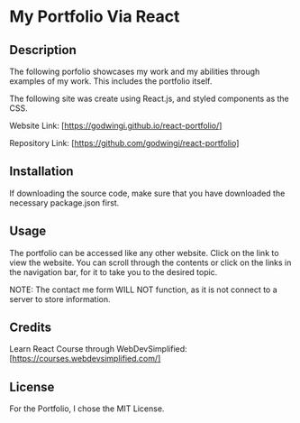 # My Portfolio Via React

## Description

The following porfolio showcases my work and my abilities through examples of my work. This includes the portfolio itself. 

The following site was create using React.js, and styled components as the CSS.

Website Link: [https://godwingi.github.io/react-portfolio/]

Repository Link: [https://github.com/godwingi/react-portfolio]

## Installation

If downloading the source code, make sure that you have downloaded the necessary package.json first.

## Usage

The portfolio can be accessed like any other website. Click on the link to view the website. You can scroll through the contents or click on the links in the navigation bar, for it to take you to the desired topic.

NOTE: The contact me form WILL NOT function, as it is not connect to a server to store information.

## Credits

Learn React Course through WebDevSimplified:
[https://courses.webdevsimplified.com/]

## License

For the Portfolio, I chose the MIT License.